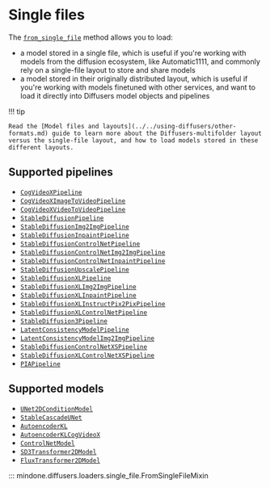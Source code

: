 <!--Copyright 2024 The HuggingFace Team. All rights reserved.

Licensed under the Apache License, Version 2.0 (the "License"); you may not use this file except in compliance with
the License. You may obtain a copy of the License at

http://www.apache.org/licenses/LICENSE-2.0

Unless required by applicable law or agreed to in writing, software distributed under the License is distributed on
an "AS IS" BASIS, WITHOUT WARRANTIES OR CONDITIONS OF ANY KIND, either express or implied. See the License for the
specific language governing permissions and limitations under the License.
-->

# Single files

The [`from_single_file`](single_file.md#mindone.diffusers.loaders.single_file.FromSingleFileMixin) method allows you to load:

* a model stored in a single file, which is useful if you're working with models from the diffusion ecosystem, like Automatic1111, and commonly rely on a single-file layout to store and share models
* a model stored in their originally distributed layout, which is useful if you're working with models finetuned with other services, and want to load it directly into Diffusers model objects and pipelines

!!! tip

    Read the [Model files and layouts](../../using-diffusers/other-formats.md) guide to learn more about the Diffusers-multifolder layout versus the single-file layout, and how to load models stored in these different layouts.

## Supported pipelines

- [`CogVideoXPipeline`](../pipelines/cogvideox.md)
- [`CogVideoXImageToVideoPipeline`](../pipelines/cogvideox.md)
- [`CogVideoXVideoToVideoPipeline`](../pipelines/cogvideox.md)
- [`StableDiffusionPipeline`](../pipelines/stable_diffusion/text2img.md)
- [`StableDiffusionImg2ImgPipeline`](../pipelines/stable_diffusion/text2img.md)
- [`StableDiffusionInpaintPipeline`](../pipelines/stable_diffusion/text2img.md)
- [`StableDiffusionControlNetPipeline`](../pipelines/controlnet.md)
- [`StableDiffusionControlNetImg2ImgPipeline`](../pipelines/controlnet.md)
- [`StableDiffusionControlNetInpaintPipeline`](../pipelines/controlnet.md)
- [`StableDiffusionUpscalePipeline`](../pipelines/stable_diffusion/stable_diffusion_2.md)
- [`StableDiffusionXLPipeline`](../pipelines/stable_diffusion/stable_diffusion_xl.md#stable-diffusion-xl)
- [`StableDiffusionXLImg2ImgPipeline`](../pipelines/stable_diffusion/stable_diffusion_xl.md#stable-diffusion-xl)
- [`StableDiffusionXLInpaintPipeline`](../pipelines/stable_diffusion/stable_diffusion_xl.md#stable-diffusion-xl)
- [`StableDiffusionXLInstructPix2PixPipeline`](../pipelines/pix2pix.md#instructpix2pix)
- [`StableDiffusionXLControlNetPipeline`](../pipelines/controlnet_sdxl.md)
- [`StableDiffusion3Pipeline`](../pipelines/stable_diffusion/stable_diffusion_3.md)
- [`LatentConsistencyModelPipeline`](../pipelines/latent_consistency_models.md)
- [`LatentConsistencyModelImg2ImgPipeline`](../pipelines/latent_consistency_models.md)
- [`StableDiffusionControlNetXSPipeline`](../pipelines/controlnetxs.md)
- [`StableDiffusionXLControlNetXSPipeline`](../pipelines/controlnetxs_sdxl.md)
- [`PIAPipeline`](../pipelines/pia.md)

## Supported models

- [`UNet2DConditionModel`](../models/unet2d-cond.md)
- [`StableCascadeUNet`](../models/stable_cascade_unet.md)
- [`AutoencoderKL`](../models/autoencoderkl.md)
- [`AutoencoderKLCogVideoX`](../models/autoencoderkl_cogvideox.md)
- [`ControlNetModel`](../models/controlnet.md)
- [`SD3Transformer2DModel`](../models/sd3_transformer2d.md)
- [`FluxTransformer2DModel`](../models/flux_transformer.md)

::: mindone.diffusers.loaders.single_file.FromSingleFileMixin
